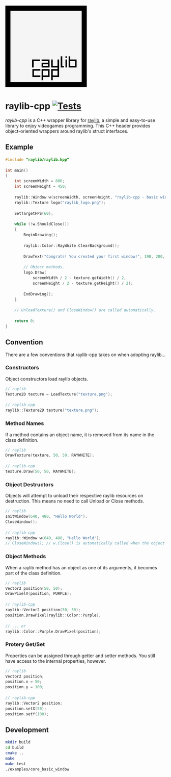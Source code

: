 ![raylib-cpp Logo](logo/raylib-cpp_256x256.png)

# raylib-cpp [![Tests](https://github.com/RobLoach/raylib-cpp/workflows/Tests/badge.svg)](https://github.com/RobLoach/raylib-cpp/actions?query=workflow%3ATests+branch%3Amaster)

*raylib-cpp* is a C++ wrapper library for [raylib](https://www.raylib.com/), a simple and easy-to-use library to enjoy videogames programming. This C++ header provides object-oriented wrappers around raylib's struct interfaces.

## Example

``` cpp
#include "raylib/raylib.hpp"

int main()
{
	int screenWidth = 800;
	int screenHeight = 450;

	raylib::Window w(screenWidth, screenHeight, "raylib-cpp - basic window");
	raylib::Texture logo("raylib_logo.png");

	SetTargetFPS(60);

	while (!w.ShouldClose())
	{
		BeginDrawing();

		raylib::Color::RayWhite.ClearBackground();

		DrawText("Congrats! You created your first window!", 190, 200, 20, LIGHTGRAY);

		// Object methods.
		logo.Draw(
			screenWidth / 2 - texture.getWidth() / 2,
			screenHeight / 2 - texture.getHeight() / 2);

		EndDrawing();
	}

	// UnloadTexture() and CloseWindow() are called automatically.

	return 0;
}
```

## Convention

There are a few conventions that raylib-cpp takes on when adopting raylib...

### Constructors

Object constructors load raylib objects.

``` cpp
// raylib
Texture2D texture = LoadTexture("texture.png");

// raylib-cpp
raylib::Texture2D texture("texture.png");
```

### Method Names

If a method contains an object name, it is removed from its name in the class definition.

``` cpp
// raylib
DrawTexture(texture, 50, 50, RAYWHITE);

// raylib-cpp
texture.Draw(50, 50, RAYWHITE);
```

### Object Destructors

Objects will attempt to unload their respective raylib resources on destruction. This means no need to call Unload or Close methods.

``` cpp
// raylib
InitWindow(640, 480, "Hello World");
CloseWindow();

// raylib-cpp
raylib::Window w(640, 480, "Hello World");
// CloseWindow(); // w.Close() is automatically called when the object is destructed.
```

### Object Methods

When a raylib method has an object as one of its arguments, it becomes part of the class definition.

``` cpp
// raylib
Vector2 position(50, 50);
DrawPixelV(position, PURPLE);

// raylib-cpp
raylib::Vector2 position(50, 50);
position.DrawPixel(raylib::Color::Purple);

// ... or
raylib::Color::Purple.DrawPixel(position);
```

### Protery Get/Set

Properties can be assigned through getter and setter methods. You still have access to the internal properties, however.

``` cpp
// raylib
Vector2 position;
position.x = 50;
position.y = 100;

// raylib-cpp
raylib::Vector2 position;
position.setX(50);
position.setY(100);
```

## Development

``` bash
mkdir build
cd build
cmake ..
make
make test
./examples/core_basic_window
```
